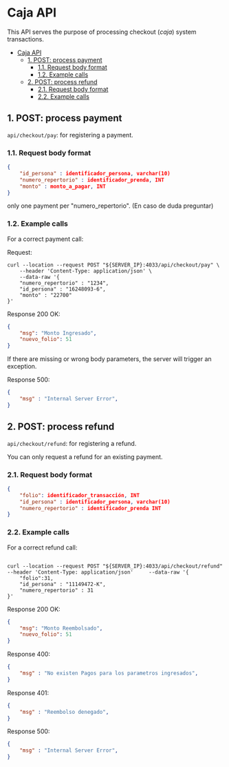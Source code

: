 # Caja API

This API serves the purpose of processing checkout (*caja*) system transactions.

- [Caja API](#caja-api)
  - [1. POST: process payment](#1-post-process-payment)
    - [1.1. Request body format](#11-request-body-format)
    - [1.2. Example calls](#12-example-calls)
  - [2. POST: process refund](#2-post-process-refund)
    - [2.1. Request body format](#21-request-body-format)
    - [2.2. Example calls](#22-example-calls)

## 1. POST: process payment

`api/checkout/pay`: for registering a payment.

### 1.1. Request body format

```json
{
    "id_persona" : identificador_persona, varchar(10)
    "numero_repertorio" : identificador_prenda, INT
    "monto" : monto_a_pagar, INT
}
```

only one payment per "numero_repertorio". (En caso de duda preguntar)

### 1.2. Example calls

For a correct payment call:

Request:

```shell
curl --location --request POST "${SERVER_IP}:4033/api/checkout/pay" \
    --header 'Content-Type: application/json' \
    --data-raw '{
    "numero_repertorio" : "1234",
    "id_persona" : "16248093-6",
    "monto" : "22700"
}'
```

Response 200 OK:

```json
{
    "msg": "Monto Ingresado",
    "nuevo_folio": 51
}
```

If there are missing or wrong body parameters, the server will trigger an exception.


Response 500:

```json
{
    "msg" : "Internal Server Error",
}
```





## 2. POST: process refund

`api/checkout/refund`: for registering a refund.

You can only request a refund for an existing payment.

### 2.1. Request body format

```json
{
    "folio": identificador_transacción, INT
    "id_persona" : identificador_persona, varchar(10)
    "numero_repertorio" : identificador_prenda INT
}
```

### 2.2. Example calls

For a correct refund call: <!-- TODO: should reference ID of a previous payment -->

```shell

curl --location --request POST "${SERVER_IP}:4033/api/checkout/refund"     --header 'Content-Type: application/json'     --data-raw '{ 
    "folio":31,
    "id_persona" : "11149472-K",
    "numero_repertorio" : 31
}'
```

Response 200 OK:

```json
{
    "msg": "Monto Reembolsado",
    "nuevo_folio": 51
}
```

Response 400:

```json
{
    "msg" : "No existen Pagos para los parametros ingresados",
}
```

Response 401:

```json
{
    "msg" : "Reembolso denegado",
}
```

Response 500:

```json
{
    "msg" : "Internal Server Error",
}
```
